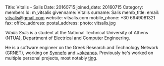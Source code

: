 Title: Vitalis - Salis
Date: 20160715
joined_date: 20160715
Category: members 
Id: m_vitsalis
givenname: Vitalis
surname: Salis
memb_title: 
email: vitsalis@gmail.com
website: vitsalis.com
mobile_phone: +30 6949081321
fax: 
office_address: 
postal_address: 
photo: vitsalis.jpg

_Vitalis Salis_ is a student at the National Technical University of Athens (NTUA), Department of Electrical and Computer Engineering.

He is a software engineer on the Greek Research and Technology Network (GRNET), working on [Synnefo](https://www.synnefo.org/) and [~okeanos](https://okeanos.grnet.gr/home/). Previously he's worked on multiple personal projects, most notably [ting](https://github.com/dionyziz/ting).